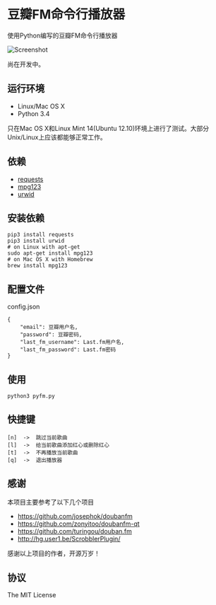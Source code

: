 豆瓣FM命令行播放器
==================

使用Python编写的豆瓣FM命令行播放器

![Screenshot](https://skyline75489.github.io/img/pyfm/screenshot.png)

尚在开发中。

## 运行环境

* Linux/Mac OS X
* Python 3.4

只在Mac OS X和Linux Mint 14(Ubuntu 12.10)环境上进行了测试。大部分Unix/Linux上应该都能够正常工作。

## 依赖

* [requests](https://github.com/kennethreitz/requests)
* [mpg123](http://www.mpg123.de)
* [urwid](http://urwid.org)

## 安装依赖

    pip3 install requests
    pip3 install urwid
    # on Linux with apt-get
    sudo apt-get install mpg123
    # on Mac OS X with Homebrew
    brew install mpg123

## 配置文件

config.json

    {
        "email": 豆瓣用户名,
        "password": 豆瓣密码,
        "last_fm_username": Last.fm用户名,
        "last_fm_password": Last.fm密码
    }

## 使用

    python3 pyfm.py

## 快捷键
    [n]  ->  跳过当前歌曲
    [l]  ->  给当前歌曲添加红心或删除红心
    [t]  ->  不再播放当前歌曲
    [q]  ->  退出播放器

## 感谢

本项目主要参考了以下几个项目

* https://github.com/josephok/doubanfm
* https://github.com/zonyitoo/doubanfm-qt
* https://github.com/turingou/douban.fm
*  http://hg.user1.be/ScrobblerPlugin/

感谢以上项目的作者，开源万岁！

## 协议

The MIT License
